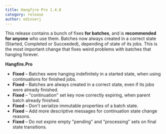 ```yaml
---
title: Hangfire Pro 1.4.8
category: release
author: odinserj
---
```


This release contains a bunch of fixes **for batches**, and is **recommended for anyone** who use them. Batches now always created in a correct state (Started, Completed or Succeeded), depending of state of its jobs. This is the most important change that fixes weird problems with batches that hanging forever.

**Hangfire.Pro**

* **Fixed** – Batches were hanging indefinitely in a started state, when using continuations for finished jobs.
* **Fixed** – Batches are always created in a correct state, even if its jobs were already finished.
* **Fixed** – "continuation" set key now correctly expiring, when parent batch already finished.
* **Fixed** – Don't serialize immutable properties of a batch state.
* **Fixed** – Add more descriptive messages for continuation state change reasons.
* **Fixed** – Do not expire empty "pending" and "processing" sets on final state transitions.
